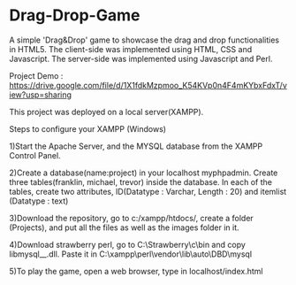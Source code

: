 # Drag-Drop-Game
A simple 'Drag&Drop' game to showcase the drag and drop functionalities in HTML5. The client-side was implemented using HTML, CSS and Javascript. The server-side was implemented using Javascript and Perl.

Project Demo : https://drive.google.com/file/d/1X1fdkMzpmoo_K54KVp0n4F4mKYbxFdxT/view?usp=sharing

This project was deployed on a local server(XAMPP).

Steps to configure your XAMPP (Windows)

1)Start the Apache Server, and the MYSQL database from the XAMPP Control Panel.

2)Create a database(name:project) in your localhost myphpadmin. Create three tables(franklin, michael, trevor) inside the 
database. In each of the tables, create two attributes, ID(Datatype : Varchar, Length : 20) and itemlist (Datatype : text)

3)Download the repository, go to c:/xampp/htdocs/, create a folder (Projects), and put all the files as well as the images folder in it.

4)Download strawberry perl, go to C:\Strawberry\c\bin and copy libmysql__.dll. Paste it in C:\xampp\perl\vendor\lib\auto\DBD\mysql

5)To play the game, open a web browser, type in localhost/index.html
